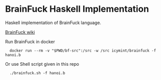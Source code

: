 BrainFuck Haskell Implementation
========

Haskell implementation of BrainFuck language.

[BrainFuck wiki](https://en.wikipedia.org/wiki/Brainfuck)



Run BrainFuck in docker

```
  docker run --rm -v "$PWD/bf-src":/src -w /src icymint/brainfuck -f hanoi.b
```

Or use Shell script given in this repo

```
  ./brainfuck.sh -f hanoi.b
```
